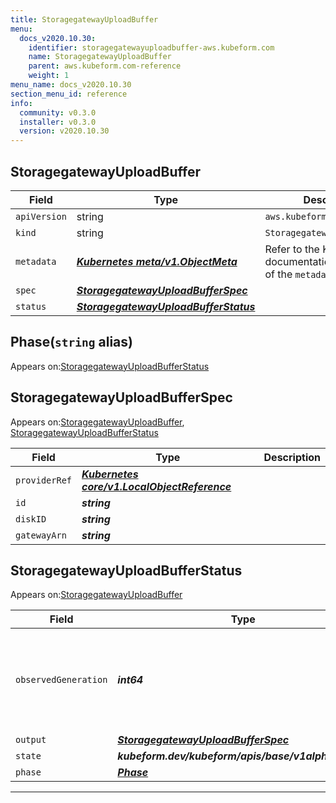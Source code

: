 ```yaml
---
title: StoragegatewayUploadBuffer
menu:
  docs_v2020.10.30:
    identifier: storagegatewayuploadbuffer-aws.kubeform.com
    name: StoragegatewayUploadBuffer
    parent: aws.kubeform.com-reference
    weight: 1
menu_name: docs_v2020.10.30
section_menu_id: reference
info:
  community: v0.3.0
  installer: v0.3.0
  version: v2020.10.30
---
```


## StoragegatewayUploadBuffer
| Field | Type | Description |
| ------ | ----- | ----------- |
| `apiVersion` | string | `aws.kubeform.com/v1alpha1` |
|    `kind` | string | `StoragegatewayUploadBuffer` |
| `metadata` | ***[Kubernetes meta/v1.ObjectMeta](https://v1-18.docs.kubernetes.io/docs/reference/generated/kubernetes-api/v1.18/#objectmeta-v1-meta)***|Refer to the Kubernetes API documentation for the fields of the `metadata` field.|
| `spec` | ***[StoragegatewayUploadBufferSpec](#storagegatewayuploadbufferspec)***||
| `status` | ***[StoragegatewayUploadBufferStatus](#storagegatewayuploadbufferstatus)***||
## Phase(`string` alias)

Appears on:[StoragegatewayUploadBufferStatus](#storagegatewayuploadbufferstatus)

## StoragegatewayUploadBufferSpec

Appears on:[StoragegatewayUploadBuffer](#storagegatewayuploadbuffer), [StoragegatewayUploadBufferStatus](#storagegatewayuploadbufferstatus)

| Field | Type | Description |
| ------ | ----- | ----------- |
| `providerRef` | ***[Kubernetes core/v1.LocalObjectReference](https://v1-18.docs.kubernetes.io/docs/reference/generated/kubernetes-api/v1.18/#localobjectreference-v1-core)***||
| `id` | ***string***||
| `diskID` | ***string***||
| `gatewayArn` | ***string***||
## StoragegatewayUploadBufferStatus

Appears on:[StoragegatewayUploadBuffer](#storagegatewayuploadbuffer)

| Field | Type | Description |
| ------ | ----- | ----------- |
| `observedGeneration` | ***int64***| ***(Optional)*** Resource generation, which is updated on mutation by the API Server.|
| `output` | ***[StoragegatewayUploadBufferSpec](#storagegatewayuploadbufferspec)***| ***(Optional)*** |
| `state` | ***kubeform.dev/kubeform/apis/base/v1alpha1.State***| ***(Optional)*** |
| `phase` | ***[Phase](#phase)***| ***(Optional)*** |
---
